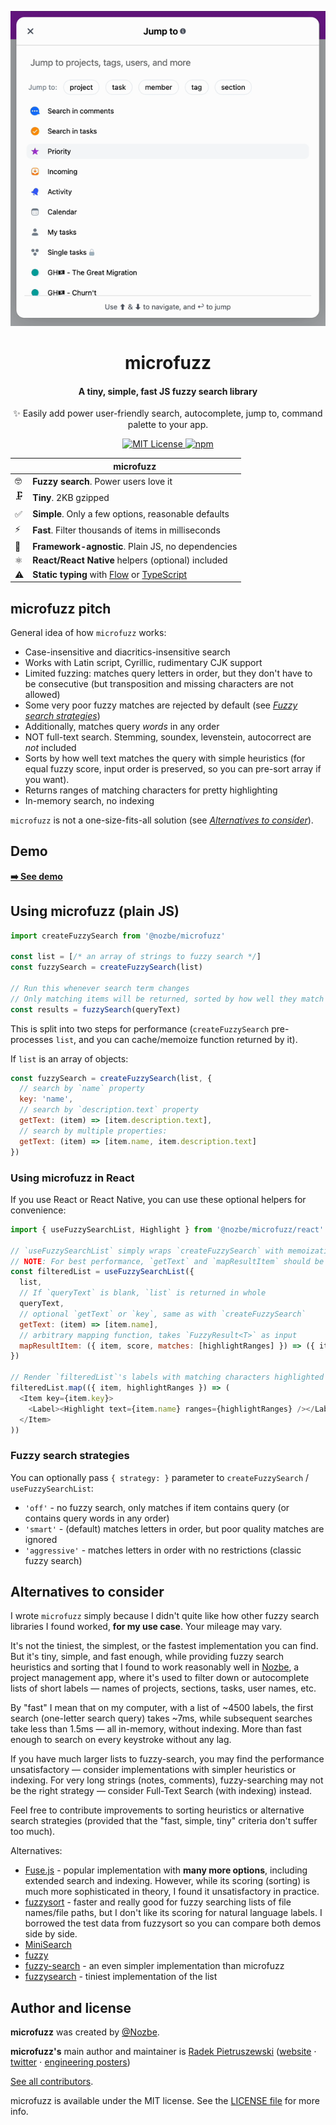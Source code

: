 <p align="center">
  <img src="https://github.com/Nozbe/microfuzz/raw/main/assets/nozbe_demo.gif" alt="microfuzz in action in Nozbe" width="624" />
</p>

<h1 align="center">
  microfuzz
</h1>

<h4 align="center">
  A tiny, simple, fast JS fuzzy search library
</h4>

<p align="center">
  ✨ Easily add power user-friendly search, autocomplete, jump to, command palette to your app.
</p>

<p align="center">
  <a href="https://github.com/Nozbe/microfuzz/blob/master/LICENSE">
    <img src="https://img.shields.io/badge/License-MIT-blue.svg" alt="MIT License"/>
  </a>

  <a href="https://www.npmjs.com/package/@nozbe/microfuzz">
    <img src="https://img.shields.io/npm/v/@nozbe/microfuzz.svg" alt="npm"/>
  </a>
</p>

|   | microfuzz |
| - | ------------ |
| 🤓 | **Fuzzy search**. Power users love it |
| 🗜️ | **Tiny**. 2KB gzipped |
| ✅ | **Simple**. Only a few options, reasonable defaults |
| ⚡️ | **Fast**. Filter thousands of items in milliseconds |
| 🧰 | **Framework-agnostic**. Plain JS, no dependencies |
| ⚛️ | **React/React Native** helpers (optional) included |
| ⚠️ | **Static typing** with [Flow](https://flow.org) or [TypeScript](https://typescriptlang.org) |

## microfuzz pitch

General idea of how `microfuzz` works:

- Case-insensitive and diacritics-insensitive search
- Works with Latin script, Cyrillic, rudimentary CJK support
- Limited fuzzing: matches query letters in order, but they don't have to be consecutive
  (but transposition and missing characters are not allowed)
- Some very poor fuzzy matches are rejected by default (see [_Fuzzy search strategies_](#fuzzy-search-strategies))
- Additionally, matches query _words_ in any order
- NOT full-text search. Stemming, soundex, levenstein, autocorrect are _not_ included
- Sorts by how well text matches the query with simple heuristics (for equal fuzzy score, input
  order is preserved, so you can pre-sort array if you want).
- Returns ranges of matching characters for pretty highlighting
- In-memory search, no indexing

`microfuzz` is not a one-size-fits-all solution (see [_Alternatives to consider_](#alternatives-to-consider)).

## Demo

[**➡️ See demo**](https://nozbe.github.io/microfuzz/)

## Using microfuzz (plain JS)

```js
import createFuzzySearch from '@nozbe/microfuzz'

const list = [/* an array of strings to fuzzy search */]
const fuzzySearch = createFuzzySearch(list)

// Run this whenever search term changes
// Only matching items will be returned, sorted by how well they match `queryText`
const results = fuzzySearch(queryText)
```

This is split into two steps for performance (`createFuzzySearch` pre-processes `list`, and you can cache/memoize function returned by it).

If `list` is an array of objects:

```js
const fuzzySearch = createFuzzySearch(list, {
  // search by `name` property
  key: 'name',
  // search by `description.text` property
  getText: (item) => [item.description.text],
  // search by multiple properties:
  getText: (item) => [item.name, item.description.text]
})
```

### Using microfuzz in React

If you use React or React Native, you can use these optional helpers for convenience:

```js
import { useFuzzySearchList, Highlight } from '@nozbe/microfuzz/react'

// `useFuzzySearchList` simply wraps `createFuzzySearch` with memoization built in
// NOTE: For best performance, `getText` and `mapResultItem` should be memoized by user
const filteredList = useFuzzySearchList({
  list,
  // If `queryText` is blank, `list` is returned in whole
  queryText,
  // optional `getText` or `key`, same as with `createFuzzySearch`
  getText: (item) => [item.name],
  // arbitrary mapping function, takes `FuzzyResult<T>` as input
  mapResultItem: ({ item, score, matches: [highlightRanges] }) => ({ item, highlightRanges })
})

// Render `filteredList`'s labels with matching characters highlighted
filteredList.map(({ item, highlightRanges }) => (
  <Item key={item.key}>
    <Label><Highlight text={item.name} ranges={highlightRanges} /></Label>
  </Item>
))
```

### Fuzzy search strategies

You can optionally pass `{ strategy: }` parameter to `createFuzzySearch` / `useFuzzySearchList`:

- `'off'`        - no fuzzy search, only matches if item contains query (or contains query words in any order)
- `'smart'`      - (default) matches letters in order, but poor quality matches are ignored
- `'aggressive'` - matches letters in order with no restrictions (classic fuzzy search)

## Alternatives to consider

I wrote `microfuzz` simply because I didn't quite like how other fuzzy search libraries I found worked, **for my use case**. Your mileage may vary.

It's not the tiniest, the simplest, or the fastest implementation you can find. But it's tiny, simple, and fast enough, while providing fuzzy search heuristics and sorting that I found to work reasonably well in [Nozbe](https://nozbe.com), a project management app, where it's used to filter down or autocomplete lists of short labels — names of projects, sections, tasks, user names, etc.

By "fast" I mean that on my computer, with a list of ~4500 labels, the first search (one-letter search query) takes ~7ms, while subsequent searches take less than 1.5ms — all in-memory, without indexing. More than fast enough to search on every keystroke without any lag.

If you have much larger lists to fuzzy-search, you may find the performance unsatisfactory — consider implementations with simpler heuristics or indexing. For very long strings (notes, comments), fuzzy-searching may not be the right strategy — consider Full-Text Search (with indexing) instead.

Feel free to contribute improvements to sorting heuristics or alternative search strategies (provided that the "fast, simple, tiny" criteria don't suffer too much).

Alternatives:

- [Fuse.js](https://github.com/krisk/Fuse) - popular implementation with **many more options**, including extended search and indexing. However, while its scoring (sorting) is much more sophisticated in theory, I found it unsatisfactory in practice.
- [fuzzysort](https://github.com/farzher/fuzzysort) - faster and really good for fuzzy searching lists of file names/file paths, but I don't like its scoring for natural language labels. I borrowed the test data from fuzzysort so you can compare both demos side by side.
- [MiniSearch](https://www.npmjs.com/package/minisearch)
- [fuzzy](https://github.com/mattyork/fuzzy)
- [fuzzy-search](https://github.com/wouterrutgers/fuzzy-search) - an even simpler implementation than microfuzz
- [fuzzysearch](https://github.com/bevacqua/fuzzysearch) - tiniest implementation of the list

## Author and license

**microfuzz** was created by [@Nozbe](https://github.com/Nozbe).

**microfuzz's** main author and maintainer is [Radek Pietruszewski](https://github.com/radex) ([website](https://radex.io) ⋅ [twitter](https://twitter.com/radexp) ⋅ [engineering posters](https://beamvalley.com))

[See all contributors](https://github.com/Nozbe/microfuzz/graphs/contributors).

microfuzz is available under the MIT license. See the [LICENSE file](https://github.com/Nozbe/microfuzz/LICENSE) for more info.
